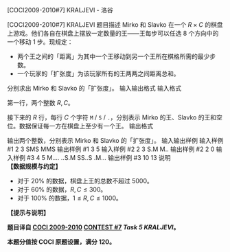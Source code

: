 



[COCI2009-2010#7] KRALJEVI - 洛谷














[COCI2009-2010#7] KRALJEVI
题目描述
Mirko 和 Slavko 在一个 $R \times C$ 的棋盘上游戏。他们各自在棋盘上摆放一定数量的王——王每步可以任选 $8$ 个方向中的一个移动 $1$ 步。现规定：

- 两个王之间的「距离」为其中一个王移动到另一个王所在棋格所需的最少步数。
- 一个玩家的「扩张度」为该玩家所有的王两两之间距离总和。

分别求出 Mirko 和 Slavko 的「扩张度」。
输入输出格式
输入格式

第一行，两个整数 $R,C$。

接下来的 $R$ 行，每行 $C$ 个字符 $\texttt M$ / $\texttt S$ / $\texttt .$，分别表示 Mirko 的王、Slavko 的王和空位。数据保证每一方在棋盘上至少有一个王。
输出格式

输出两个整数，分别表示 Mirko 和 Slavko 的「扩张度」。
输入输出样例
输入样例 #1
2 3
SMS
MMS
输出样例 #1
3 5
输入样例 #2
2 3
S.M
M..
输出样例 #2
2 0
输入样例 #3
4 5
M....
..S.M
SS..S
.M...
输出样例 #3
10 13
说明
**【数据规模与约定】**

- 对于 $20\%$ 的数据，棋盘上王的总数不超过 $5000$。
- 对于 $60\%$ 的数据，$R,C \le 300$。
- 对于 $100\%$ 的数据，$1 \le R,C \le 1000$。

**【提示与说明】**

**题目译自 [COCI 2009-2010](https://hsin.hr/coci/archive/2009_2010/) [CONTEST #7](https://hsin.hr/coci/archive/2009_2010/contest7_tasks.pdf) _Task 5 KRALJEVI_。**

**本题分值按 COCI 原题设置，满分 $120$。**






